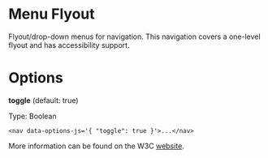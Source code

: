 # Menu Flyout

Flyout/drop-down menus for navigation. This navigation covers a one-level flyout and has accessibility support.

# Options

**toggle** (default: true)

Type: Boolean

`<nav data-options-js='{ "toggle": true }'>...</nav>`

More information can be found on the W3C [website](https://www.w3.org/WAI/tutorials/menus/flyout/).
